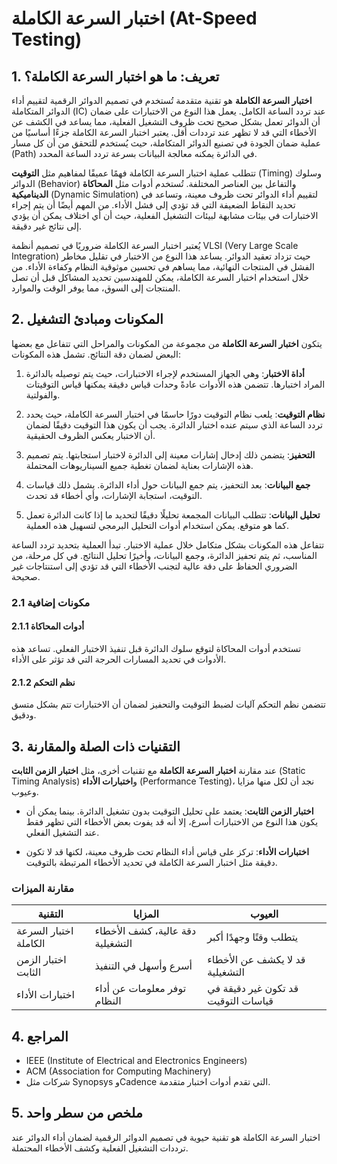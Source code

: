 # اختبار السرعة الكاملة (At-Speed Testing)

## 1. تعريف: ما هو **اختبار السرعة الكاملة**؟
**اختبار السرعة الكاملة** هو تقنية متقدمة تُستخدم في تصميم الدوائر الرقمية لتقييم أداء الدوائر المتكاملة (IC) عند تردد الساعة الكامل. يعمل هذا النوع من الاختبارات على ضمان أن الدوائر تعمل بشكل صحيح تحت ظروف التشغيل الفعلية، مما يساعد في الكشف عن الأخطاء التي قد لا تظهر عند ترددات أقل. يعتبر اختبار السرعة الكاملة جزءًا أساسيًا من عملية ضمان الجودة في تصنيع الدوائر المتكاملة، حيث يُستخدم للتحقق من أن كل مسار (Path) في الدائرة يمكنه معالجة البيانات بسرعة تردد الساعة المحدد.

تتطلب عملية اختبار السرعة الكاملة فهمًا عميقًا لمفاهيم مثل **التوقيت** (Timing) وسلوك الدوائر (Behavior) والتفاعل بين العناصر المختلفة. تُستخدم أدوات مثل **المحاكاة الديناميكية** (Dynamic Simulation) لتقييم أداء الدوائر تحت ظروف معينة، وتساعد في تحديد النقاط الضعيفة التي قد تؤدي إلى فشل الأداء. من المهم أيضًا أن يتم إجراء الاختبارات في بيئات مشابهة لبيئات التشغيل الفعلية، حيث أن أي اختلاف يمكن أن يؤدي إلى نتائج غير دقيقة.

يُعتبر اختبار السرعة الكاملة ضروريًا في تصميم أنظمة VLSI (Very Large Scale Integration) حيث تزداد تعقيد الدوائر. يساعد هذا النوع من الاختبار في تقليل مخاطر الفشل في المنتجات النهائية، مما يساهم في تحسين موثوقية النظام وكفاءة الأداء. من خلال استخدام اختبار السرعة الكاملة، يمكن للمهندسين تحديد المشاكل قبل أن تصل المنتجات إلى السوق، مما يوفر الوقت والموارد.

## 2. المكونات ومبادئ التشغيل
يتكون **اختبار السرعة الكاملة** من مجموعة من المكونات والمراحل التي تتفاعل مع بعضها البعض لضمان دقة النتائج. تشمل هذه المكونات:

1. **أداة الاختبار**: وهي الجهاز المستخدم لإجراء الاختبارات، حيث يتم توصيله بالدائرة المراد اختبارها. تتضمن هذه الأدوات عادةً وحدات قياس دقيقة يمكنها قياس التوقيتات والفولتية.
   
2. **نظام التوقيت**: يلعب نظام التوقيت دورًا حاسمًا في اختبار السرعة الكاملة، حيث يحدد تردد الساعة الذي سيتم عنده اختبار الدائرة. يجب أن يكون هذا التوقيت دقيقًا لضمان أن الاختبار يعكس الظروف الحقيقية.

3. **التحفيز**: يتضمن ذلك إدخال إشارات معينة إلى الدائرة لاختبار استجابتها. يتم تصميم هذه الإشارات بعناية لضمان تغطية جميع السيناريوهات المحتملة.

4. **جمع البيانات**: بعد التحفيز، يتم جمع البيانات حول أداء الدائرة. يشمل ذلك قياسات التوقيت، استجابة الإشارات، وأي أخطاء قد تحدث.

5. **تحليل البيانات**: تتطلب البيانات المجمعة تحليلًا دقيقًا لتحديد ما إذا كانت الدائرة تعمل كما هو متوقع. يمكن استخدام أدوات التحليل البرمجي لتسهيل هذه العملية.

تتفاعل هذه المكونات بشكل متكامل خلال عملية الاختبار. تبدأ العملية بتحديد تردد الساعة المناسب، ثم يتم تحفيز الدائرة، وجمع البيانات، وأخيرًا تحليل النتائج. في كل مرحلة، من الضروري الحفاظ على دقة عالية لتجنب الأخطاء التي قد تؤدي إلى استنتاجات غير صحيحة.

### 2.1 مكونات إضافية
#### 2.1.1 أدوات المحاكاة
تستخدم أدوات المحاكاة لتوقع سلوك الدائرة قبل تنفيذ الاختبار الفعلي. تساعد هذه الأدوات في تحديد المسارات الحرجة التي قد تؤثر على الأداء.

#### 2.1.2 نظم التحكم
تتضمن نظم التحكم آليات لضبط التوقيت والتحفيز لضمان أن الاختبارات تتم بشكل متسق ودقيق.

## 3. التقنيات ذات الصلة والمقارنة
عند مقارنة **اختبار السرعة الكاملة** مع تقنيات أخرى، مثل **اختبار الزمن الثابت** (Static Timing Analysis) و**اختبارات الأداء** (Performance Testing)، نجد أن لكل منها مزايا وعيوب. 

- **اختبار الزمن الثابت**: يعتمد على تحليل التوقيت بدون تشغيل الدائرة. بينما يمكن أن يكون هذا النوع من الاختبارات أسرع، إلا أنه قد يفوت بعض الأخطاء التي تظهر فقط عند التشغيل الفعلي.

- **اختبارات الأداء**: تركز على قياس أداء النظام تحت ظروف معينة، لكنها قد لا تكون دقيقة مثل اختبار السرعة الكاملة في تحديد الأخطاء المرتبطة بالتوقيت.

### مقارنة الميزات
| التقنية               | المزايا                                    | العيوب                                    |
|----------------------|-------------------------------------------|-------------------------------------------|
| اختبار السرعة الكاملة | دقة عالية، كشف الأخطاء التشغيلية         | يتطلب وقتًا وجهدًا أكبر                   |
| اختبار الزمن الثابت   | أسرع وأسهل في التنفيذ                     | قد لا يكشف عن الأخطاء التشغيلية          |
| اختبارات الأداء      | توفر معلومات عن أداء النظام              | قد تكون غير دقيقة في قياسات التوقيت     |

## 4. المراجع
- IEEE (Institute of Electrical and Electronics Engineers)
- ACM (Association for Computing Machinery)
- شركات مثل Synopsys وCadence التي تقدم أدوات اختبار متقدمة.

## 5. ملخص من سطر واحد
اختبار السرعة الكاملة هو تقنية حيوية في تصميم الدوائر الرقمية لضمان أداء الدوائر عند ترددات التشغيل الفعلية وكشف الأخطاء المحتملة.